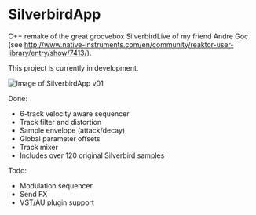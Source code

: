 SilverbirdApp
=============

C++ remake of the great groovebox SilverbirdLive of my friend Andre Goc (see http://www.native-instruments.com/en/community/reaktor-user-library/entry/show/7413/).

This project is currently in development.


![Image of SilverbirdApp v01](http://karl-pannek.de/files/github/SBv01.png)

Done:
- 6-track velocity aware sequencer
- Track filter and distortion
- Sample envelope (attack/decay)
- Global parameter offsets
- Track mixer
- Includes over 120 original Silverbird samples

Todo:
- Modulation sequencer
- Send FX
- VST/AU plugin support
